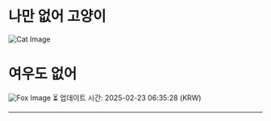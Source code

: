 
# 나만 없어 고양이

![Cat Image](https://cdn2.thecatapi.com/images/1jg.jpg)

# 여우도 없어
![Fox Image](https://randomfox.ca/images/30.jpg)
⏳ 업데이트 시간: 2025-02-23 06:35:28 (KRW)

---
